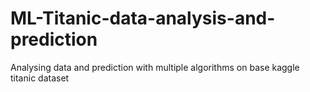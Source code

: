 # ML-Titanic-data-analysis-and-prediction
Analysing data and prediction with multiple algorithms on base kaggle titanic dataset
